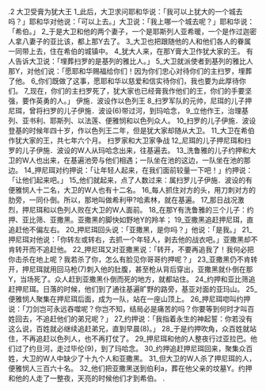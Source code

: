 .2 
大卫受膏为犹大王 
1_此后，大卫求问耶和华说：「我可以上犹大的一个城去吗？」耶和华对他说：「可以上去。」大卫说：「我上哪一个城去呢？」耶和华说：「希伯。」 2_于是大卫和他的两个妻子，一个是耶斯列人亚希暖，一个是作过迦密人拿八妻子的亚比该，都上那Y去了。 3_大卫也把跟随他的人和他们各人的眷属一同带上去，住在希伯的城镇中。 4_犹大人来，在那Y膏大卫作犹大家的王。 
有人告诉大卫说：「埋葬扫罗的是基列的雅比人。」 5_大卫就派使者到基列的雅比人那Y，对他们说：「愿耶和华赐福给你们！因为你们忠心对待你们的主扫罗，埋葬了他。 6_你们既做了这事，愿耶和华以慈爱和信实待你们，我也要为此厚待你们。 7_现在，你们的主扫罗死了，犹大家也已经膏我作他们的王，你们的手要坚强，要作英勇的人。」 
伊施．波设作以色列王 
8_扫罗军队的元帅，尼珥的儿子押尼珥，曾将扫罗的儿子伊施．波设(6)带过河，到玛哈念， 9_立他作王，治理基列、亚书利、耶斯列、以法莲、便雅悯和以色列众人。 10_扫罗的儿子伊施．波设登基的时候年四十岁，作以色列王二年，但是犹大家却随从大卫。 11_大卫在希伯作犹大家的王，共七年六个月。 
扫罗家和大卫家争战 
12_尼珥的儿子押尼珥和扫罗的儿子伊施．波设的W人从玛哈念出来，往基遍去。 13_洗鲁雅的儿子约押和大卫的W人也出来，在基遍池旁与他们相遇；一队坐在池的这边，一队坐在池的那边。 14_押尼珥对约押说：「让年轻人起来，在我们面前较量一下吧！」约押说：「让他们起来吧。」 15_他们就起来，点了人数过来：属扫罗儿子伊施．波设的有便雅悯人十二名，大卫的W人也有十二名。 16_每人抓住对方的头，用刀刺对方的肋旁，一同仆倒。所以，那地叫做希利甲?哈素林，就在基遍。 17_那日战况激烈，押尼珥和以色列人败在大卫的W人面前。 18_在那Y有洗鲁雅的三个儿子：约押、亚比筛、亚撒黑。亚撒黑的脚快如野地Y的羚羊； 19_亚撒黑追赶押尼珥，直追赶他不偏左右。 20_押尼珥回头说：「亚撒黑，是你吗？」他说：「是我。」 21_押尼珥对他说：「你转左或转右，去抓一个年轻人，剥去他的战衣吧。」亚撒黑却不肯转开而不追赶他。 22_押尼珥又对亚撒黑说：「转开，不要再追我了！我何必把你击杀在地上呢？我若杀了你，怎么有脸见你哥哥约押呢？」 23_亚撒黑仍不肯转开，押尼珥就用回马枪(7)刺入他的肚腹，甚至枪从背后穿出，亚撒黑就仆倒在那Y，当场死了。众人赶到亚撒黑仆倒而死的地方，就都站住。 
24_约押和亚比筛追赶押尼珥。日落的时候，他们到了通往基遍旷野的路旁，基亚对面的亚玛山。 25_便雅悯人聚集在押尼珥后面，成为一队，站在一座山顶上。 26_押尼珥唿叫约押说：「刀剑岂可永远吞噬呢？你岂不知，结局必是痛苦的吗？你要等到何时才叫百姓回去，不追赶他们的弟兄呢？」 27_约押说：「我指着永生的神起誓：你若没有这么说，百姓就必继续追赶弟兄，直到早晨(8)。」 28_于是约押吹角，众百姓就站住，不再追赶以色列人，也不再打仗了。 
29_押尼珥和他的人整夜行过亚拉巴。他们过了约旦河，走过毕伦(9)，到了玛哈念。 30_约押追赶押尼珥回来，聚集众百姓，大卫的W人中缺少了十九个人和亚撒黑。 31_但大卫的W人杀了押尼珥的人，便雅悯人三百六十名。 32_他们把亚撒黑送到伯利a，葬在他父亲的坟墓Y。约押和他的人走了一整夜，天亮的时候他们才到希伯。 
 .